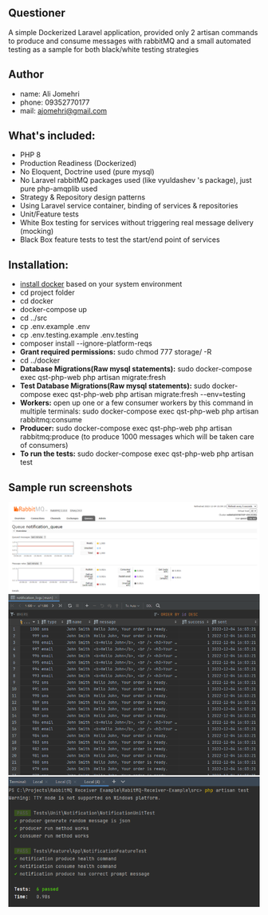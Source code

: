 ## Questioner

A simple Dockerized Laravel application, provided only 2 artisan commands to produce and consume messages with rabbitMQ
and a small automated testing as a sample for both black/white testing strategies

## Author

- name: Ali Jomehri
- phone: 09352770177
- mail: ajomehri@gmail.com

## What's included:

- PHP 8
- Production Readiness (Dockerized)
- No Eloquent, Doctrine used (pure mysql)
- No Laravel rabbitMQ packages used (like vyuldashev 's package), just pure php-amqplib used
- Strategy & Repository design patterns
- Using Laravel service container, binding of services & repositories
- Unit/Feature tests
- White Box testing for services without triggering real message delivery (mocking)
- Black Box feature tests to test the start/end point of services

## Installation:

- [install docker](https://docs.docker.com/get-docker/) based on your system environment
- cd project folder
- cd docker
- docker-compose up
- cd ../src
- cp .env.example .env
- cp .env.testing.example .env.testing
- composer install --ignore-platform-reqs
- **Grant required permissions:** sudo chmod 777 storage/ -R
- cd ../docker
- **Database Migrations(Raw mysql statements):** sudo docker-compose exec qst-php-web php artisan migrate:fresh
- **Test Database Migrations(Raw mysql statements):** sudo docker-compose exec qst-php-web php artisan migrate:fresh
  --env=testing
- **Workers:** open up one or a few consumer workers by this command in multiple terminals: sudo docker-compose exec
  qst-php-web php
  artisan
  rabbitmq:consume
- **Producer:** sudo docker-compose exec qst-php-web php artisan rabbitmq:produce (to produce 1000 messages which will
  be taken care
  of consumers)
- **To run the tests:** sudo docker-compose exec qst-php-web php artisan test

## Sample run screenshots

![1000 produced messages in rabbitMQ management tool](producer.png)
![database](database.png)
![unit/feature tests](tests.png)